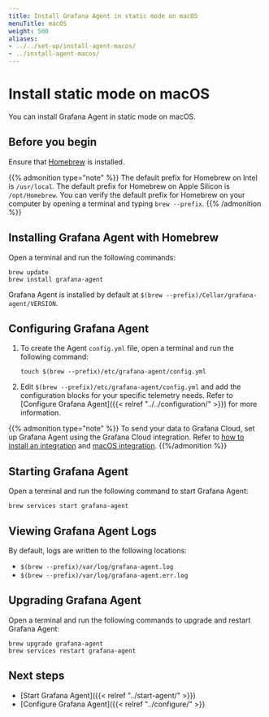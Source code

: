 ```yaml
---
title: Install Grafana Agent in static mode on macOS
menuTitle: macOS
weight: 500
aliases:
- ../../set-up/install-agent-macos/
- ../install-agent-macos/
---
```


# Install static mode on macOS

You can install Grafana Agent in static mode on macOS.

## Before you begin

Ensure that [Homebrew][] is installed.

{{% admonition type="note" %}}
The default prefix for Homebrew on Intel is `/usr/local`. The default prefix for Homebrew on Apple Silicon is `/opt/Homebrew`. You can verify the default prefix for Homebrew on your computer by opening a terminal and typing `brew --prefix`.
{{% /admonition %}}

[Homebrew]: https://brew.sh

## Installing Grafana Agent with Homebrew

Open a terminal and run the following commands:

```shell
brew update
brew install grafana-agent
```

   Grafana Agent is installed by default at `$(brew --prefix)/Cellar/grafana-agent/VERSION`.

## Configuring Grafana Agent

1. To create the Agent `config.yml` file, open a terminal and run the following command:

    ```shell
    touch $(brew --prefix)/etc/grafana-agent/config.yml
    ```

1. Edit `$(brew --prefix)/etc/grafana-agent/config.yml` and add the configuration blocks for your specific telemetry needs. Refer to [Configure Grafana Agent]({{< relref "../../configuration/" >}}) for more information.

{{% admonition type="note" %}}
To send your data to Grafana Cloud, set up Grafana Agent using the Grafana Cloud integration. Refer to [how to install an integration](/docs/grafana-cloud/data-configuration/integrations/install-and-manage-integrations/) and [macOS integration](/docs/grafana-cloud/data-configuration/integrations/integration-reference/integration-macos-node/).
{{%/admonition %}}

## Starting Grafana Agent

Open a terminal and run the following command to start Grafana Agent:

```shell
brew services start grafana-agent
```

## Viewing Grafana Agent Logs

By default, logs are written to the following locations:

* `$(brew --prefix)/var/log/grafana-agent.log`
* `$(brew --prefix)/var/log/grafana-agent.err.log`

## Upgrading Grafana Agent

Open a terminal and run the following commands to upgrade and restart Grafana Agent:

```shell
brew upgrade grafana-agent
brew services restart grafana-agent
 ```

## Next steps

* [Start Grafana Agent]({{< relref "../start-agent/" >}})
* [Configure Grafana Agent]({{< relref "../configure/" >}}

